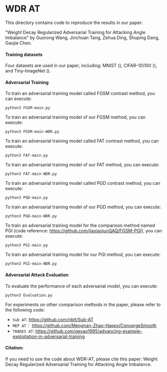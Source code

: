 # WDR AT
This directory contains code to reproduce the results in our paper:

"Weight Decay Regularized Adversarial Training for Attacking Angle Imbalance" by Guorong Wang, Jinchuan Tang, Zehua Ding, Shuping Dang, Gaojie Chen.

#### Training datasets
Four datasets are used in our paper, including: MNIST (), CIFAR-10\100 (), and Tiny-ImageNet ().

#### Adversarial Training
To train an adversarial training model called FGSM contrast method, you can execute:
```
python3 FGSM-main.py
```
To train an adversarial training model of our FGSM method, you can execute:
```
python3 FGSM-main-WDR.py
```
To train an adversarial training model called FAT contrast method, you can execute:
```
python3 FAT-main.py
```
To train an adversarial training model of our FAT method, you can execute:
```
python3 FAT-main-WDR.py
```
To train an adversarial training model called PGD contrast method, you can execute:
```
python3 PGD-main.py
```
To train an adversarial training model of our PGD method, you can execute:
```
python3 PGD-main-WDR.py
```

To train an adversarial training model for the comparison method named PGI (code reference: https://github.com/jiaxiaojunQAQ/FGSM-PGI), you can execute:
```
python3 PGI-main.py
```

To train an adversarial training model for our PGI method, you can execute:
```
python3 PGI-main-WDR.py
```

#### Adversarial Attack Evaluation
To evaluate the performance of each adversarial model, you can execute:
```
python3 Evaluation.py
```

For experiments on other comparison methods in the paper, please refer to the following code: 
- `Sub AT`: https://github.com/nblt/Sub-AT
- `MEP AT`： https://github.com/Mengnan-Zhao-Happy/ConvergeSmooth
- `TRADES AT`: https://github.com/geyao1995/advancing-example-exploitation-in-adversarial-training

#### Citation:
If you need to use the code about WDR-AT, please cite this paper: Weight Decay Regularized Adversarial Training for Attacking Angle Imbalance.
